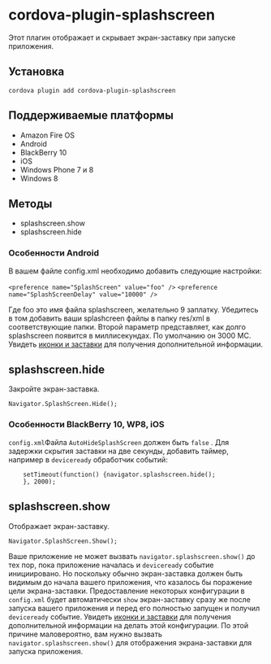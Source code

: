 <!---
    Licensed to the Apache Software Foundation (ASF) under one
    or more contributor license agreements.  See the NOTICE file
    distributed with this work for additional information
    regarding copyright ownership.  The ASF licenses this file
    to you under the Apache License, Version 2.0 (the
    "License"); you may not use this file except in compliance
    with the License.  You may obtain a copy of the License at

      http://static.apache.org/licenses/LICENSE-2.0

    Unless required by applicable law or agreed to in writing,
    software distributed under the License is distributed on an
    "AS IS" BASIS, WITHOUT WARRANTIES OR CONDITIONS OF ANY
    KIND, either express or implied.  See the License for the
    specific language governing permissions and limitations
    under the License.
-->

# cordova-plugin-splashscreen

Этот плагин отображает и скрывает экран-заставку при запуске приложения.

## Установка

    cordova plugin add cordova-plugin-splashscreen
    

## Поддерживаемые платформы

*   Amazon Fire OS
*   Android
*   BlackBerry 10
*   iOS
*   Windows Phone 7 и 8
*   Windows 8

## Методы

*   splashscreen.show
*   splashscreen.hide

### Особенности Android

В вашем файле config.xml необходимо добавить следующие настройки:

`<preference name="SplashScreen" value="foo" />` `<preference name="SplashScreenDelay" value="10000" />`

Где foo это имя файла splashscreen, желательно 9 заплатку. Убедитесь в том добавить ваши splashcreen файлы в папку res/xml в соответствующие папки. Второй параметр представляет, как долго splashscreen появится в миллисекундах. По умолчанию он 3000 МС. Увидеть [иконки и заставки][1] для получения дополнительной информации.

 [1]: http://cordova.apache.org/docs/en/edge/config_ref_images.md.html

## splashscreen.hide

Закройте экран-заставка.

    Navigator.SplashScreen.Hide();
    

### Особенности BlackBerry 10, WP8, iOS

`config.xml`Файла `AutoHideSplashScreen` должен быть `false` . Для задержки скрытия заставки на две секунды, добавить таймер, например в `deviceready` обработчик событий:

        setTimeout(function() {navigator.splashscreen.hide();
        }, 2000);
    

## splashscreen.show

Отображает экран-заставку.

    Navigator.SplashScreen.Show();
    

Ваше приложение не может вызвать `navigator.splashscreen.show()` до тех пор, пока приложение началась и `deviceready` событие инициировано. Но поскольку обычно экран-заставка должен быть видимым до начала вашего приложения, что казалось бы поражение цели экрана-заставки. Предоставление некоторых конфигурации в `config.xml` будет автоматически `show` экран-заставку сразу же после запуска вашего приложения и перед его полностью запущен и получил `deviceready` событие. Увидеть [иконки и заставки][1] для получения дополнительной информации на делать этой конфигурации. По этой причине маловероятно, вам нужно вызвать `navigator.splashscreen.show()` для отображения экрана-заставки для запуска приложения.
